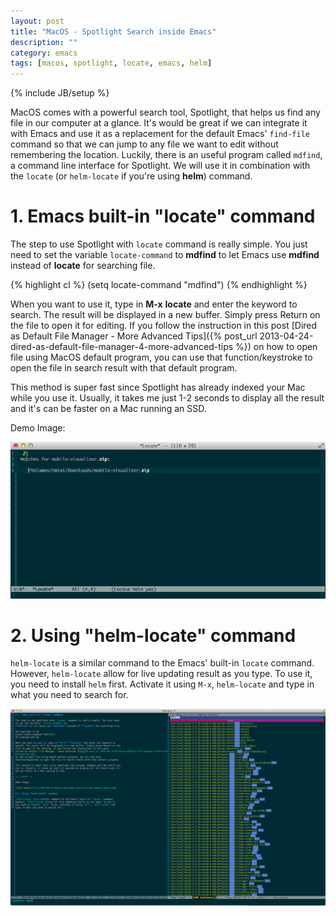```yaml
---
layout: post
title: "MacOS - Spotlight Search inside Emacs"
description: ""
category: emacs
tags: [macos, spotlight, locate, emacs, helm]
---
```

{% include JB/setup %}

MacOS comes with a powerful search tool, Spotlight, that helps us find any file
in our computer at a glance. It's would be great if we can integrate it with
Emacs and use it as a
replacement for the default Emacs' `find-file` command so that we can jump to any
file we want to edit without remembering the location. Luckily, there is an
useful program called `mdfind`, a command line interface for Spotlight. We will
use it in combination with the `locate` (or `helm-locate` if you're using **helm**) command.

# 1. Emacs built-in "locate" command

The step to use Spotlight with `locate` command is really simple. You just need
to set the variable `locate-command` to
**mdfind** to let Emacs use **mdfind** instead of **locate** for searching file.

{% highlight cl %}
(setq locate-command "mdfind")
{% endhighlight %}

When you want to use it, type in **M-x** **locate** and enter the keyword to
search. The result will be displayed in a new buffer. Simply press Return on the
file to open it for editing. If you follow the instruction in this post
[Dired as Default File Manager - More Advanced Tips]({% post_url 2013-04-24-dired-as-default-file-manager-4-more-advanced-tips %})
on how to open file using MacOS default program, you can use that
function/keystroke to open the file in search result with that default program.

This method is super fast since Spotlight has already indexed your Mac while you
use it. Usually, it takes me just 1-2 seconds to display all the result and it's
can be faster on a Mac running an SSD.

<!-- more -->

Demo Image:

![Alt Text](/files/2013-09-13-macos-spotlight-search-inside-emacs/locate.png)

# 2. Using "helm-locate" command

`helm-locate` is a similar command to the Emacs' built-in `locate` command.
However, `helm-locate` allow for live updating result as you type. To use it,
you need to install `helm` first. Activate it using `M-x`, `helm-locate` and
type in what you need to search for.

![Alt Text](/files/2013-09-13-macos-spotlight-search-inside-emacs/helm.png)
